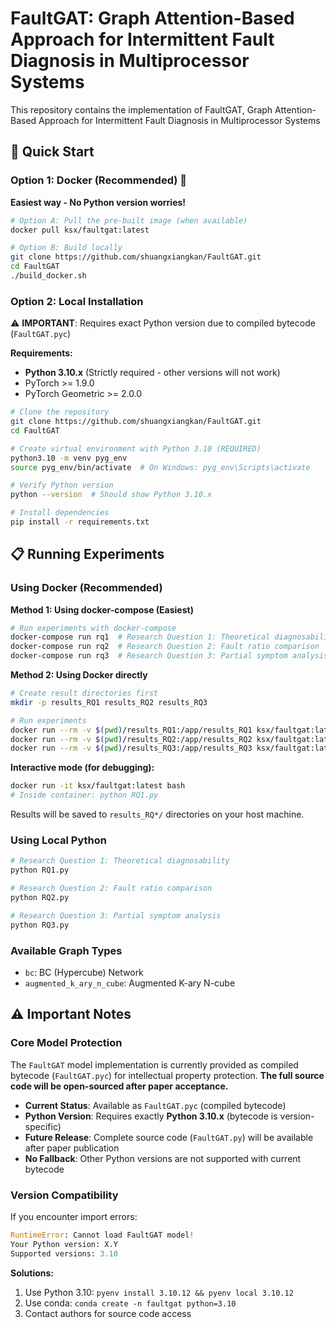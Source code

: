 # FaultGAT: Graph Attention-Based Approach for Intermittent Fault Diagnosis in Multiprocessor Systems

This repository contains the implementation of FaultGAT, Graph Attention-Based Approach for Intermittent Fault Diagnosis in Multiprocessor Systems

## 🚀 Quick Start

### Option 1: Docker (Recommended) 🐳

**Easiest way - No Python version worries!**

```bash
# Option A: Pull the pre-built image (when available)
docker pull ksx/faultgat:latest

# Option B: Build locally
git clone https://github.com/shuangxiangkan/FaultGAT.git
cd FaultGAT
./build_docker.sh
```

### Option 2: Local Installation

⚠️ **IMPORTANT**: Requires exact Python version due to compiled bytecode (`FaultGAT.pyc`)

**Requirements:**
- **Python 3.10.x** (Strictly required - other versions will not work)
- PyTorch >= 1.9.0
- PyTorch Geometric >= 2.0.0

```bash
# Clone the repository
git clone https://github.com/shuangxiangkan/FaultGAT.git
cd FaultGAT

# Create virtual environment with Python 3.10 (REQUIRED)
python3.10 -m venv pyg_env
source pyg_env/bin/activate  # On Windows: pyg_env\Scripts\activate

# Verify Python version
python --version  # Should show Python 3.10.x

# Install dependencies
pip install -r requirements.txt
```

## 📋 Running Experiments

### Using Docker (Recommended)

**Method 1: Using docker-compose (Easiest)**
```bash
# Run experiments with docker-compose
docker-compose run rq1  # Research Question 1: Theoretical diagnosability
docker-compose run rq2  # Research Question 2: Fault ratio comparison
docker-compose run rq3  # Research Question 3: Partial symptom analysis
```

**Method 2: Using Docker directly**
```bash
# Create result directories first
mkdir -p results_RQ1 results_RQ2 results_RQ3

# Run experiments
docker run --rm -v $(pwd)/results_RQ1:/app/results_RQ1 ksx/faultgat:latest python RQ1.py
docker run --rm -v $(pwd)/results_RQ2:/app/results_RQ2 ksx/faultgat:latest python RQ2.py
docker run --rm -v $(pwd)/results_RQ3:/app/results_RQ3 ksx/faultgat:latest python RQ3.py
```

**Interactive mode (for debugging):**
```bash
docker run -it ksx/faultgat:latest bash
# Inside container: python RQ1.py
```

Results will be saved to `results_RQ*/` directories on your host machine.

### Using Local Python

```bash
# Research Question 1: Theoretical diagnosability
python RQ1.py

# Research Question 2: Fault ratio comparison 
python RQ2.py

# Research Question 3: Partial symptom analysis
python RQ3.py
```

### Available Graph Types

- `bc`: BC (Hypercube) Network
- `augmented_k_ary_n_cube`: Augmented K-ary N-cube

## ⚠️ Important Notes

### Core Model Protection

The `FaultGAT` model implementation is currently provided as compiled bytecode (`FaultGAT.pyc`) for intellectual property protection. **The full source code will be open-sourced after paper acceptance.**

- **Current Status**: Available as `FaultGAT.pyc` (compiled bytecode)
- **Python Version**: Requires exactly **Python 3.10.x** (bytecode is version-specific)
- **Future Release**: Complete source code (`FaultGAT.py`) will be available after paper publication
- **No Fallback**: Other Python versions are not supported with current bytecode

### Version Compatibility

If you encounter import errors:

```python
RuntimeError: Cannot load FaultGAT model!
Your Python version: X.Y
Supported versions: 3.10
```

**Solutions:**
1. Use Python 3.10: `pyenv install 3.10.12 && pyenv local 3.10.12`
2. Use conda: `conda create -n faultgat python=3.10`
3. Contact authors for source code access


